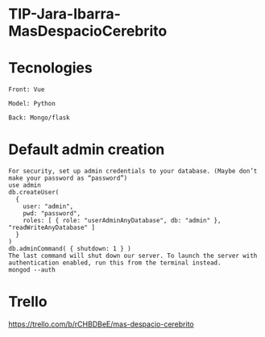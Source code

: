 # TIP-Jara-Ibarra-MasDespacioCerebrito

  # Tecnologies
  
    Front: Vue
    
    Model: Python
    
    Back: Mongo/flask

# Default admin creation
    For security, set up admin credentials to your database. (Maybe don’t make your password as “password”)
    use admin
    db.createUser(
      {
        user: "admin",
        pwd: "password",
        roles: [ { role: "userAdminAnyDatabase", db: "admin" }, "readWriteAnyDatabase" ]
      }
    )
    db.adminCommand( { shutdown: 1 } )
    The last command will shut down our server. To launch the server with authentication enabled, run this from the terminal instead.
    mongod --auth
    
# Trello
https://trello.com/b/rCHBDBeE/mas-despacio-cerebrito
